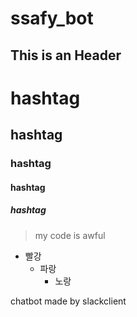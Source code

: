 # ssafy_bot

This is an Header
-----------------

# hashtag
## hashtag
### hashtag
#### hashtag
##### hashtag

> my code is awful

* 빨강
  * 파랑
    * 노랑
  
chatbot made by slackclient
